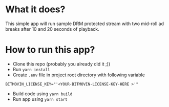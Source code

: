 # What it does?
This simple app will run sample DRM protected stream with two mid-roll ad breaks after 10 and 20 seconds of playback.

# How to run this app?
- Clone this repo (probably you already did it ;))
- Run `yarn install`
- Create `.env` file in project root directory with following variable 
```dotenv
BITMOVIN_LICENSE_KEY="'<YOUR-BITMOVIN-LICENSE-KEY-HERE >'"
``` 
- Build code using `yarn build` 
- Run app using `yarn start`
